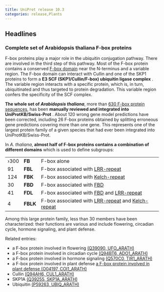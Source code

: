 ```yaml
---
title: UniProt release 10.3
categories: release,Plants
---
```


## Headlines

### Complete set of Arabidopsis thaliana F-box proteins

F-box proteins play a major role in the ubiquitin conjugation pathway. There are involved in the third step of this pathway. Most of the F-box protein contains a conserved [F-box domain](http://www.ebi.ac.uk/interpro/IEntry?ac=IPR001810) near the N-terminus and a variable region. The F-box domain can interact with Cullin and one of the SKP1 proteins to form a **E3 SCF (SKP1/Cullin/F-box) ubiquitin ligase complex** . The variable region interacts with a specific protein, which is, in turn, ubiquitinated and thus targeted to protein degradation. This variable region confers the specificity of the SCF complex.

**The whole set of *Arabidopsis thaliana***, more than [630 F-box protein sequences](http://www.uniprot.org/uniprot/?query=domain:%22f+box%22+AND+organism:%22arabidopsis+thaliana%22+AND+reviewed:yes), has been **manually reviewed and integrated into UniProtKB/Swiss-Prot** . About 120 wrong gene model predictions have been corrected, including 26 F-box proteins obtained by splitting erroneous gene predictions covering more than one gene. This represents one of the largest protein family of a given species that had ever been integrated into UniProtKB/Swiss-Prot.

In *A. thaliana*, **almost half of F-box proteins contains a combination of different domains** which is used to define subgroups:

|      |          |                                                                                                                                                             |
|:-----|:---------|:------------------------------------------------------------------------------------------------------------------------------------------------------------|
| ›300 | **FB**   | F-box alone                                                                                                                                                 |
| 91   | **FBL**  | F-box associated with [LRR-repeat](http://www.ebi.ac.uk/interpro/IEntry?ac=IPR013101)                                                                       |
| 124  | **FBK**  | F-box associated with [Kelch-repeat](http://www.ebi.ac.uk/interpro/IEntry?ac=IPR006652)                                                                     |
| 30   | **FBD**  | F-box associated with [FBD](http://www.ebi.ac.uk/interpro/IEntry?ac=IPR013596)                                                                              |
| 41   | **FDL**  | F-box associated with [FBD](http://www.ebi.ac.uk/interpro/IEntry?ac=IPR013596) and [LRR-repeat](http://www.ebi.ac.uk/interpro/IEntry?ac=IPR013101)          |
| 4    | **FBLK** | F-box associated with [LRR-repeat](http://www.ebi.ac.uk/interpro/IEntry?ac=IPR013101) and [Kelch-repeat](http://www.ebi.ac.uk/interpro/IEntry?ac=IPR006652) |

Among this large protein family, less than 30 members have been characterized: their functions are various and include flowering, circadian cycle, hormone signaling, and plant defense.

Related entries:

-   a F-box protein involved in flowering [(Q39090, UFO\_ARATH)](http://www.uniprot.org/uniprot/Q39090)
-   a F-box protein involved in circadian cycle [(Q94BT6, ADO1\_ARATH)](http://www.uniprot.org/uniprot/Q94BT6)
-   a F-box protein involved in hormone signaling [(Q570C0, TIR1\_ARATH)](http://www.uniprot.org/uniprot/Q570C0)
-   a F-box protein involved in plant defense [a F-box protein involved in plant defense (O04197, COI1\_ARATH)](http://www.uniprot.org/uniprot/O04197)
-   Cullin [(Q94AH6, CUL1\_ARATH)](http://www.uniprot.org/uniprot/Q94AH6)
-   SKP1A [(Q39255, SKP1A\_ARATH)](http://www.uniprot.org/uniprot/Q39255)
-   Ubiquitin [(P59263, UBIQ\_ARATH)](http://www.uniprot.org/uniprot/P59263)
